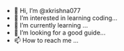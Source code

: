 - 👋 Hi, I’m @xkrishna077
- 👀 I’m interested in learning coding...
- 🌱 I’m currently learning ...
- 💞️ I’m looking for a good guide...
- 📫 How to reach me ...

<!---
xkrishna077/xkrishna077 is a ✨ special ✨ repository because its `README.md` (this file) appears on your GitHub profile.
You can click the Preview link to take a look at your changes.
--->

